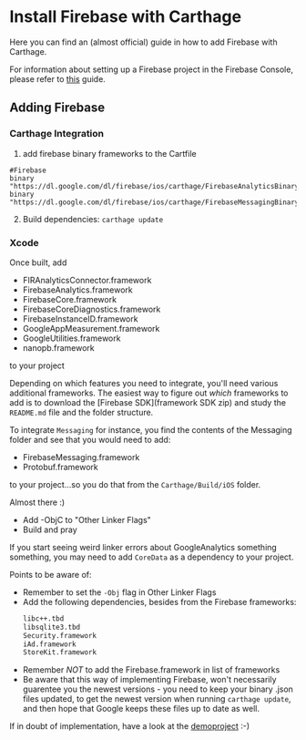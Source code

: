 # Install Firebase with Carthage

Here you can find an (almost official) guide in how to add Firebase with Carthage.

For information about setting up a Firebase project in the Firebase Console, please refer to [this](https://firebase.google.com/docs/ios/setup) guide.

## Adding Firebase
### Carthage Integration
1. add firebase binary frameworks to the Cartfile

```
#Firebase
binary "https://dl.google.com/dl/firebase/ios/carthage/FirebaseAnalyticsBinary.json"
binary "https://dl.google.com/dl/firebase/ios/carthage/FirebaseMessagingBinary.json"
```
2. Build dependencies: `carthage update`

### Xcode
Once built, add

- FIRAnalyticsConnector.framework
- FirebaseAnalytics.framework
- FirebaseCore.framework
- FirebaseCoreDiagnostics.framework
- FirebaseInstanceID.framework
- GoogleAppMeasurement.framework
- GoogleUtilities.framework
- nanopb.framework

to your project

Depending on which features you need to integrate, you'll need various additional frameworks. The easiest way to figure out _which_ frameworks to add is to download the [Firebase SDK](framework SDK zip) and study the `README.md` file and the folder structure.

To integrate `Messaging` for instance, you find the contents of the Messaging folder and see that you would need to add:

  - FirebaseMessaging.framework
  - Protobuf.framework

to your project...so you do that from the `Carthage/Build/iOS` folder.

Almost there :)

- Add -ObjC to "Other Linker Flags"
- Build and pray

If you start seeing weird linker errors about GoogleAnalytics something something, you may need to add `CoreData` as a dependency to your project.


Points to be aware of:
  - Remember to set the `-Obj` flag in Other Linker Flags
  - Add the following dependencies, besides from the Firebase frameworks:
    ```sh
    libc++.tbd
    libsqlite3.tbd
    Security.framework
    iAd.framework
    StoreKit.framework
    ```
  - Remember *NOT* to add the Firebase.framework in list of frameworks
  - Be aware that this way of implementing Firebase, won't necessarily guarentee you the newest versions - you need to keep your binary .json files updated, to get the newest version when running `carthage update`, and then hope that Google keeps these files up to date as well.

If in doubt of implementation, have a look at the [demoproject](https://github.com/firebase/firebase-ios-sdk) :-)
